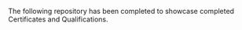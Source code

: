 The following repository has been completed to showcase completed Certificates and Qualifications.

